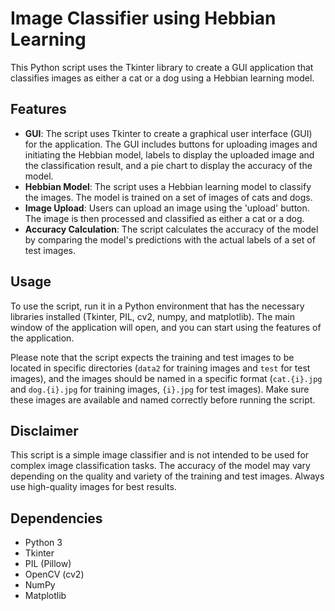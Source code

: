 # Image Classifier using Hebbian Learning

This Python script uses the Tkinter library to create a GUI application that classifies images as either a cat or a dog using a Hebbian learning model.

## Features

- **GUI**: The script uses Tkinter to create a graphical user interface (GUI) for the application. The GUI includes buttons for uploading images and initiating the Hebbian model, labels to display the uploaded image and the classification result, and a pie chart to display the accuracy of the model.
- **Hebbian Model**: The script uses a Hebbian learning model to classify the images. The model is trained on a set of images of cats and dogs.
- **Image Upload**: Users can upload an image using the 'upload' button. The image is then processed and classified as either a cat or a dog.
- **Accuracy Calculation**: The script calculates the accuracy of the model by comparing the model's predictions with the actual labels of a set of test images.


## Usage

To use the script, run it in a Python environment that has the necessary libraries installed (Tkinter, PIL, cv2, numpy, and matplotlib). The main window of the application will open, and you can start using the features of the application.

Please note that the script expects the training and test images to be located in specific directories (`data2` for training images and `test` for test images), and the images should be named in a specific format (`cat.{i}.jpg` and `dog.{i}.jpg` for training images, `{i}.jpg` for test images). Make sure these images are available and named correctly before running the script.

## Disclaimer

This script is a simple image classifier and is not intended to be used for complex image classification tasks. The accuracy of the model may vary depending on the quality and variety of the training and test images. Always use high-quality images for best results. 

## Dependencies

- Python 3
- Tkinter
- PIL (Pillow)
- OpenCV (cv2)
- NumPy
- Matplotlib